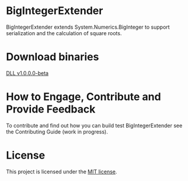 BigIntegerExtender
==================
BigIntegerExtender extends System.Numerics.BigInteger to support serialization and the calculation of square roots.

Download binaries
==================
[DLL v1.0.0.0-beta](//github.com/Davide95/BigIntegerExtender/releases/download/v1.0.0.0-beta/BigIntegerExtender.dll)

How to Engage, Contribute and Provide Feedback
==================
To contribute and find out how you can build test BigIntegerExtender see the Contributing Guide (work in progress).

License
==================
This project is licensed under the [MIT license](LICENSE).
